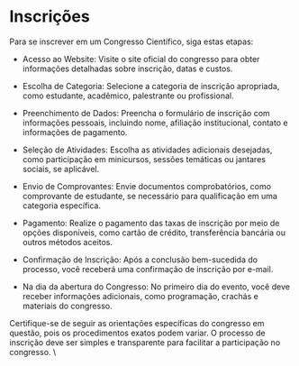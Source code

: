 # Inscrições


Para se inscrever em um Congresso Científico, siga estas etapas:

- Acesso ao Website: Visite o site oficial do congresso para obter informações detalhadas sobre inscrição, datas e custos.

- Escolha de Categoria: Selecione a categoria de inscrição apropriada, como estudante, acadêmico, palestrante ou profissional.

- Preenchimento de Dados: Preencha o formulário de inscrição com informações pessoais, incluindo nome, afiliação institucional, contato e informações de pagamento.

- Seleção de Atividades: Escolha as atividades adicionais desejadas, como participação em minicursos, sessões temáticas ou jantares sociais, se aplicável.

- Envio de Comprovantes: Envie documentos comprobatórios, como comprovante de estudante, se necessário para qualificação em uma categoria específica.

- Pagamento: Realize o pagamento das taxas de inscrição por meio de opções disponíveis, como cartão de crédito, transferência bancária ou outros métodos aceitos.

- Confirmação de Inscrição: Após a conclusão bem-sucedida do processo, você receberá uma confirmação de inscrição por e-mail.

- Na dia da abertura do Congresso: No primeiro dia do evento, você deve receber informações adicionais, como programação, crachás e materiais do congresso.

Certifique-se de seguir as orientações específicas do congresso em questão, pois os procedimentos exatos podem variar. O processo de inscrição deve ser simples e transparente para facilitar a participação no congresso.
\


